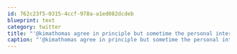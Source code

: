 ```yaml
---
id: 762c23f5-0315-4ccf-978a-a1ed082dcdeb
blueprint: text
category: twitter
title: "'@kimathomas agree in principle but sometime the personal interactions and the connections you make face to face are valuable."
caption: "'@kimathomas agree in principle but sometime the personal interactions and the connections you make face to face are valuable."
---
```

